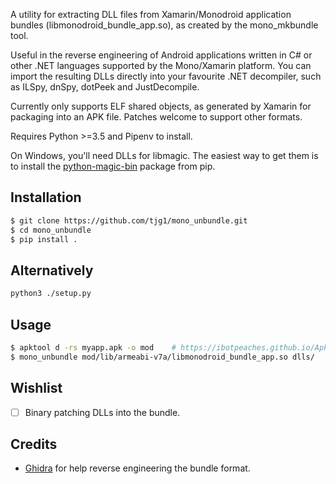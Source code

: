 A utility for extracting DLL files from Xamarin/Monodroid application 
bundles (libmonodroid_bundle_app.so), as created by the mono_mkbundle 
tool.

Useful in the reverse engineering of Android applications written in C# 
or other .NET languages supported by the Mono/Xamarin platform.
You can import the resulting DLLs directly into your favourite
.NET decompiler, such as ILSpy, dnSpy, dotPeek and JustDecompile.

Currently only supports ELF shared objects, as generated by
Xamarin for packaging into an APK file. Patches welcome to
support other formats.

Requires Python >=3.5 and Pipenv to install. 

On Windows, you'll need DLLs for libmagic. 
The easiest way to get them is to install the 
[python-magic-bin](https://pypi.org/project/python-magic-bin/) 
package from pip.


## Installation

```bash
$ git clone https://github.com/tjg1/mono_unbundle.git
$ cd mono_unbundle
$ pip install .
```

## Alternatively

```bash
python3 ./setup.py
```

## Usage
```bash
$ apktool d -rs myapp.apk -o mod    # https://ibotpeaches.github.io/Apktool/
$ mono_unbundle mod/lib/armeabi-v7a/libmonodroid_bundle_app.so dlls/
```

## Wishlist

* [ ] Binary patching DLLs into the bundle.

## Credits

* [Ghidra](https://ghidra-sre.org/) for help reverse engineering the bundle format.
